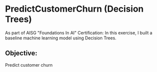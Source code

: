 # PredictCustomerChurn (Decision Trees)
As part of AISG "Foundations In AI" Certification:  In this exercise, I built a baseline machine learning model using Decision Trees. 

## Objective: 
Predict customer churn
